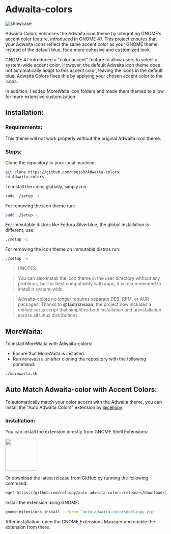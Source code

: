 # Adwaita-colors

![showcase](./v2.3.1.jpg)

Adwaita Colors enhances the Adwaita icon theme by integrating GNOME’s accent color feature, introduced in GNOME 47. This project ensures that your Adwaita icons reflect the same accent color as your GNOME theme, instead of the default blue, for a more cohesive and customized look.

GNOME 47 introduced a "color accent" feature to allow users to select a system-wide accent color. However, the default Adwaita icon theme does not automatically adapt to this accent color, leaving the icons in the default blue. Adwaita Colors fixes this by applying your chosen accent color to the icons.

In addition, I added MoreWaita icon folders and made them themed to allow for more extensive customization.

## Installation:

### Requirements:

This theme will not work properly without the original Adwaita icon theme.

### Steps:

Clone the repository to your local machine:

```sh
git clone https://github.com/dpejoh/Adwaita-colors
cd Adwaita-colors
```

To install the icons globally, simply run:

```sh
sudo ./setup -i
```
For removing the icon theme run:
```sh
sudo ./setup -u
```
For immutable distros like Fedora Silverblue, the global installation is different, use:
```sh
./setup -i
```
For removing the icon theme on immutable distros run:
```sh
./setup -u
```
> [!NOTES]

> You can also install the icon theme in the user directory without any problems, but for best compatibility with apps, it is recommended to install it system-wide.

> Adwaita-colors no longer requires separate DEB, RPM, or AUR packages. Thanks to **@fastrizwaan**, the project now includes a unified `setup` script that simplifies both installation and uninstallation across all Linux distributions.

## MoreWaita:

To install MoreWaita with Adwaita-colors:

- Ensure that MoreWaita is installed.
- Run `morewaita.sh` after cloning the repository with the following command:
```sh
./morewaita.sh
```

## Auto Match Adwaita-color with Accent Colors:

To automatically match your color accent with the Adwaita theme, you can install the "Auto Adwaita Colors" extension by [@celiopy](https://github.com/celiopy/auto-adwaita-colors).

### Installation:

You can install the extension directly from GNOME Shell Extensions:

[<img src="https://micheleg.github.io/dash-to-dock/media/get-it-on-ego.png" height="100">](https://extensions.gnome.org/extension/7529/auto-adwaita-colors/)

Or download the latest release from GitHub by running the following command:

```sh
wget https://github.com/celiopy/auto-adwaita-colors/releases/download/3.0/auto-adwaita-colors@celiopy.zip
```

Install the extension using GNOME:

```sh
gnome-extensions install --force "auto-adwaita-colors@celiopy.zip"
```

After installation, open the GNOME Extensions Manager and enable the extension from there.
